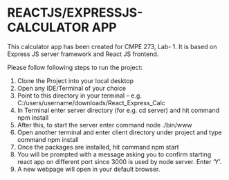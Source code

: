 <h1>REACTJS/EXPRESSJS- CALCULATOR APP</h1>

This calculator app has been created for CMPE 273, Lab- 1. It is based on Express JS server framework and React JS frontend. 

Please follow following steps to run the project:
1)	Clone the Project into your local desktop
2)	Open any IDE/Terminal of your choice
3)	Point to this directory in your terminal – e.g. C:/users/username/downloads/React_Express_Calc
4)	In Terminal enter server directory (for e.g. cd server) and hit command
npm install
5)	After this, to start the server enter command
node ./bin/www
6)	Open another terminal and enter client directory under project and type command
npm install
7)	Once the packages are installed, hit command 
npm start
8)	You will be prompted with a message asking you to confirm starting react app on different port since 3000 is used by node server. Enter ‘Y’.
9)	A new webpage will open in your default browser.



